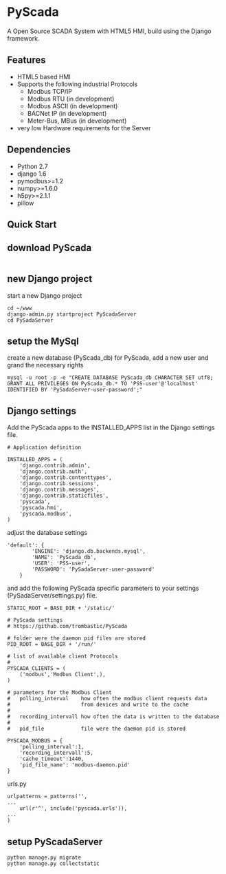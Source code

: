 PyScada
=======

A Open Source SCADA System with HTML5 HMI, build using the Django framework.


Features
--------

* HTML5 based HMI
* Supports the following industrial Protocols
	- Modbus TCP/IP
	- Modbus RTU (in development)
	- Modbus ASCII (in development)
	- BACNet IP (in development)
	- Meter-Bus, MBus (in development)
* very low Hardware requirements for the Server


Dependencies
------------

* Python 2.7
* django 1.6
* pymodbus>=1.2
* numpy>=1.6.0
* h5py>=2.1.1
* pillow

Quick Start
-----------

## download PyScada ##

```

```


## new Django project ##

start a new Django project

```
cd ~/www
django-admin.py startproject PyScadaServer
cd PySadaServer
```

## setup the MySql ##

create a new database (PyScada_db) for PyScada, add a new user and grand the necessary rights

```
mysql -u root -p -e "CREATE DATABASE PyScada_db CHARACTER SET utf8; GRANT ALL PRIVILEGES ON PyScada_db.* TO 'PSS-user'@'localhost' IDENTIFIED BY 'PySadaServer-user-password';"
``` 

## Django settings ##


Add the PyScada apps to the INSTALLED_APPS list in the Django settings file.

```
# Application definition

INSTALLED_APPS = (
    'django.contrib.admin',
    'django.contrib.auth',
    'django.contrib.contenttypes',
    'django.contrib.sessions',
    'django.contrib.messages',
    'django.contrib.staticfiles',
    'pyscada',
    'pyscada.hmi',
    'pyscada.modbus',
)
```

adjust the database settings

```
'default': {
        'ENGINE': 'django.db.backends.mysql',   
        'NAME': 'PyScada_db',                      
        'USER': 'PSS-user',                
        'PASSWORD': 'PySadaServer-user-password'        
    }
```

and add the following PyScada specific parameters to your settings (PySadaServer/settings.py) file.


```
STATIC_ROOT = BASE_DIR + '/static/'

# PyScada settings
# https://github.com/trombastic/PyScada

# folder were the daemon pid files are stored
PID_ROOT = BASE_DIR + '/run/'

# list of available client Protocols
# 
PYSCADA_CLIENTS = (
	('modbus','Modbus Client',),
)

# parameters for the Modbus Client
# 	polling_interval 	how often the modbus client requests data
#						from devices and write to the cache
#
#	recording_intervall	how often the data is written to the database
#
# 	pid_file			file were the daemon pid is stored

PYSCADA_MODBUS = {
	'polling_interval':1,
	'recording_intervall':5,
	'cache_timeout':1440,
	'pid_file_name': 'modbus-daemon.pid'
}

```

urls.py

```
urlpatterns = patterns('',
...
    url(r'^', include('pyscada.urls')),
...
)
```


## setup PyScadaServer ##

```
python manage.py migrate
python manage.py collectstatic
```

